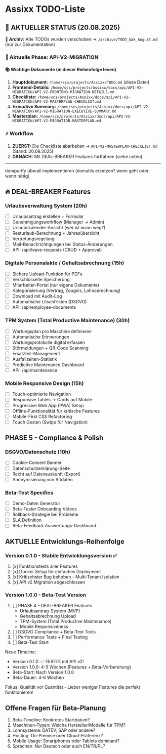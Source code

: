 # Assixx TODO-Liste

## 🚀 AKTUELLER STATUS (20.08.2025)

**📁 Archiv:** Alte TODOs wurden verschoben → `/archive/TODO_bak_August.md` (nur zur Dokumentation)

### 🎯 Aktuelle Phase: API-V2-MIGRATION

#### 📚 Wichtige Dokumente (in dieser Reihenfolge lesen)

1. **Hauptdokument:** `/home/scs/projects/Assixx/TODO.md` (diese Datei)
2. **Frontend-Details:** `/home/scs/projects/Assixx/docs/api/API-V2-MIGRATION/API-V2-FRONTEND-MIGRATION-DETAILS.md`
3. **Checkliste:** `/home/scs/projects/Assixx/docs/api/API-V2-MIGRATION/API-V2-MASTERPLAN-CHECKLIST.md`
4. **Executive Summary:** `/home/scs/projects/Assixx/docs/api/API-V2-MIGRATION/API-V2-MIGRATION-EXECUTIVE-SUMMARY.md`
5. **Masterplan:** `/home/scs/projects/Assixx/docs/api/API-V2-MIGRATION/API-V2-MIGRATION-MASTERPLAN.md`

### ⚡ Workflow

1. **ZUERST:** Die Checkliste abarbeiten → `API-V2-MASTERPLAN-CHECKLIST.md` (Stand: 20.08.2025)
2. **DANACH:** Mit DEAL-BREAKER Features fortfahren (siehe unten)

---
dompurify überall implementieren (domutils ersetzen? wenn geht oder wenn nötig)

## 🔥 DEAL-BREAKER Features

### Urlaubsverwaltung System (20h)

- [ ] Urlaubsantrag erstellen + Formular
- [ ] Genehmigungsworkflow (Manager → Admin)
- [ ] Urlaubskalender-Ansicht (wer ist wann weg?)
- [ ] Resturlaub-Berechnung + Jahresübersicht
- [ ] Vertretungsregelung
- [ ] Mail-Benachrichtigungen bei Status-Änderungen
- [ ] API: /api/leave-requests (CRUD + Approval)

### Digitale Personalakte / Gehaltsabrechnung (15h)

- [ ] Sichere Upload-Funktion für PDFs
- [ ] Verschlüsselte Speicherung
- [ ] Mitarbeiter-Portal (nur eigene Dokumente)
- [ ] Kategorisierung (Vertrag, Zeugnis, Lohnabrechnung)
- [ ] Download mit Audit-Log
- [ ] Automatische Löschfristen (DSGVO)
- [ ] API: /api/employee-documents

### TPM System (Total Productive Maintenance) (30h)

- [ ] Wartungsplan pro Maschine definieren
- [ ] Automatische Erinnerungen
- [ ] Wartungsprotokolle digital erfassen
- [ ] Störmeldungen + QR-Code Scanning
- [ ] Ersatzteil-Management
- [ ] Ausfallzeiten-Statistik
- [ ] Predictive Maintenance Dashboard
- [ ] API: /api/maintenance

### Mobile Responsive Design (15h)

- [ ] Touch-optimierte Navigation
- [ ] Responsive Tables → Cards auf Mobile
- [ ] Progressive Web App (PWA) Setup
- [ ] Offline-Funktionalität für kritische Features
- [ ] Mobile-First CSS Refactoring
- [ ] Touch Gesten (Swipe für Navigation)

## PHASE 5 - Compliance & Polish

### DSGVO/Datenschutz (10h)

- [ ] Cookie-Consent Banner
- [ ] Datenschutzerklärung-Seite
- [ ] Recht auf Datenauskunft (Export)
- [ ] Anonymisierung von Altdaten

### Beta-Test Specifics

- [ ] Demo-Daten Generator
- [ ] Beta-Tester Onboarding Videos
- [ ] Rollback-Strategie bei Probleme
- [ ] SLA Definition
- [ ] Beta-Feedback Auswertungs-Dashboard

## AKTUELLE Entwicklungs-Reihenfolge

### Version 0.1.0 - Stabile Entwicklungsversion ✅

1. [x] Funktionstests aller Features
2. [x] Docker Setup für einfaches Deployment
3. [x] Kritischster Bug behoben - Multi-Tenant Isolation
4. [x] API v2 Migration abgeschlossen

### Version 1.0.0 - Beta-Test Version

1. [ ] PHASE 4 - DEAL-BREAKER Features
   - Urlaubsantrag-System (MVP)
   - Gehaltsabrechnung Upload
   - TPM-System (Total Productive Maintenance)
   - Mobile Responsiveness
2. [ ] DSGVO Compliance + Beta-Test Tools
3. [ ] Performance Tests + Final Testing
4. [ ] Beta-Test Start

Neue Timeline:

- Version 0.1.0: ✅ FERTIG mit API v2!
- Version 1.0.0: 4-5 Wochen (Features + Beta-Vorbereitung)
- Beta-Start: Nach Version 1.0.0
- Beta-Dauer: 4-6 Wochen

Fokus: Qualität vor Quantität - Lieber weniger Features die perfekt funktionieren!

## Offene Fragen für Beta-Planung

1. Beta-Timeline: Konkretes Startdatum?
2. Maschinen-Typen: Welche Hersteller/Modelle für TPM?
3. Lohnsysteme: DATEV, SAP oder andere?
4. Hosting: On-Premise oder Cloud-Präferenz?
5. Mobile Usage: Smartphones oder Tablets dominant?
6. Sprachen: Nur Deutsch oder auch EN/TR/PL?
